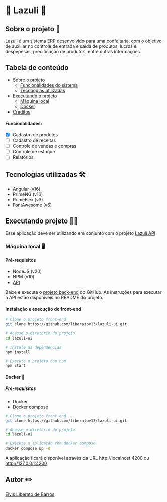 # :cupcake: Lazuli :cupcake:

## Sobre o projeto :scroll:

Lazuli é um sistema ERP desenvolvido para uma confeitaria, com o objetivo de auxiliar no controle de entrada e saída de produtos, lucros e despepesas, precificação de produtos, entre outras informações.

## Tabela de conteúdo
- [Sobre o projeto](https://github.com/liberatov13/lazuli-ui/edit/master/README.md#sobre-o-projeto-scroll)
  - [Funcionalidades do sistema](https://github.com/liberatov13/lazuli-ui/edit/master/README.md#funcionalidades)
  - [Tecnoogias utilizadas](https://github.com/liberatov13/lazuli-ui/edit/master/README.md#tecnologias-utilizadas-hammer_and_wrench)
- [Executando o projeto](https://github.com/liberatov13/lazuli-ui/edit/master/README.md#executando-projeto-)
  - [Máquina local](https://github.com/liberatov13/lazuli-ui/edit/master/README.md#m%C3%A1quina-local-desktop_computer)
  - [Docker]()
- [Créditos](https://github.com/liberatov13/lazuli-ui/edit/master/README.md#autor-pencil2)

#### Funcionalidades:
- [X] Cadastro de produtos
- [ ] Cadastro de receitas
- [ ] Controle de vendas e compras
- [ ] Controle de estoque
- [ ] Relatórios

## Tecnologias utilizadas :hammer_and_wrench:
- Angular (v16)
- PrimeNG (v16)
- PrimeFlex (v3)
- FontAwesome (v6)

## Executando projeto 🧑‍💻

Esse aplicação deve ser utilizando em conjunto com o projeto [Lazuli API](https://github.com/liberatov13/lazuli-api)

### Máquina local :desktop_computer:

#### Pré-requisitos
- NodeJS (v20)
- NPM (v10)
- [API](https://github.com/liberatov13/fintech-back-end)

Baixe e execute o [projeto back-end](https://github.com/liberatov13/fintech-back-end) do GitHub.
As instruções para executar a API estão disponíveis no README do projeto.

#### Instalação e execução do front-end

```bash
# Clone o projeto front-end
git clone https://github.com/liberatov13/lazuli-ui.git

# Acesse o diretório do projeto
cd lazuli-ui

# Instale as dependencias
npm install

# Execute o projeto com npm
npm start
```

#### Docker 🐳

##### Pré-requisitos
- Docker
- Docker compose

```bash
# Clone o projeto front-end
git clone https://github.com/liberatov13/lazuli-ui.git

# Acesse o diretório do projeto
cd lazuli-ui

# Execute a aplicação com docker compose
docker compose up -d
```

A aplicação ficará disponível através da URL http://localhost:4200 ou http://127.0.0.1:4200


## Autor :pencil2:
[Elvis Liberato de Barros](https://github.com/liberatov13)

